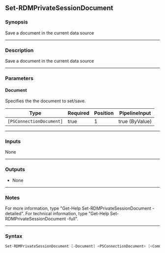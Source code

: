 Set-RDMPrivateSessionDocument
-----------------------------

### Synopsis
Save a document in the current data source

---

### Description

Save a document in the current data source

---

### Parameters
#### **Document**
Specifies the the document to set/save.

|Type                    |Required|Position|PipelineInput |
|------------------------|--------|--------|--------------|
|`[PSConnectionDocument]`|true    |1       |true (ByValue)|

---

### Inputs
None

---

### Outputs
* None

---

### Notes
For more information, type "Get-Help Set-RDMPrivateSessionDocument -detailed". For technical information, type "Get-Help Set-RDMPrivateSessionDocument -full".

---

### Syntax
```PowerShell
Set-RDMPrivateSessionDocument [-Document] <PSConnectionDocument> [<CommonParameters>]
```
